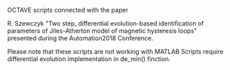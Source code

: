 OCTAVE scripts connected with the paper

R. Szewczyk "Two step, differential evolution-based identification of parameters of Jiles-Atherton model of magnetic hysteresis loops"
presented during the Automation2018 Conference.

Please note that these scripts are not working with MATLAB
Scripts require differential evolution implementation in de_min() finction.
